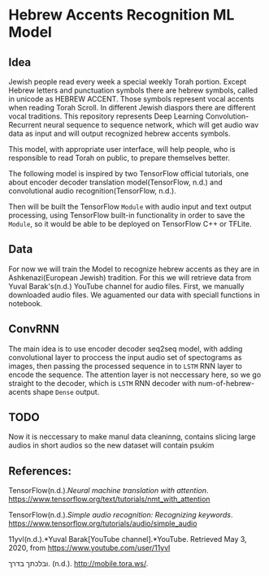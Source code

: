 # **Hebrew Accents Recognition ML Model**
## Idea
Jewish people read every week a special weekly Torah portion. Except Hebrew letters and punctuation symbols there are hebrew symbols, called in unicode as HEBREW ACCENT. Those symbols represent vocal accents when reading Torah Scroll. In different Jewish diaspors there are different vocal traditions. This repository represents Deep Learning Convolution-Recurrent neural sequence to sequence network, which will get audio wav data as input and will output recognized hebrew accents symbols.

This model, with appropriate user interface, will help people, who is responsible to read Torah on public, to prepare themselves better.

The following model is inspired by two TensorFlow official tutorials, one about encoder decoder translation model(TensorFlow, n.d.) and convolutional audio recognition(TensorFlow, n.d.).

Then will be built the TensorFlow `Module` with audio input and text output processing, using TensorFlow built-in functionality in order to save the `Module`, so it would be able to be deployed on TensorFlow C++ or TFLite.
## Data
For now we will train the Model to recognize hebrew accents as they are in Ashkenazi(European Jewish) tradition. For this we will retrieve data from Yuval Barak's(n.d.) YouTube channel for audio files. First, we manually downloaded audio files. We aguamented our data with speciall functions in notebook.
## ConvRNN 
The main idea is to use encoder decoder seq2seq model, with adding convolutional layer to proccess the input audio set of spectograms as images, then passing the processed sequence in to `LSTM` RNN layer to encode the sequence. The attention layer is not neccessary here, so we go straight to the decoder, which is `LSTM` RNN decoder with num-of-hebrew-acents shape `Dense` output.
## TODO
Now it is neccessary to make manul data cleaninng, contains slicing large audios in short audios so the new dataset will contain psukim
## References:
TensorFlow(n.d.).*Neural machine translation with attention*. https://www.tensorflow.org/text/tutorials/nmt_with_attention

TensorFlow(n.d.).*Simple audio recognition: Recognizing keywords*. https://www.tensorflow.org/tutorials/audio/simple_audio 

11yvl(n.d.).*Yuval Barak[YouTube channel].*YouTube. Retrieved May 3, 2020, from https://www.youtube.com/user/11yvl

ובלכתך בדרך. (n.d.). http://mobile.tora.ws/. 